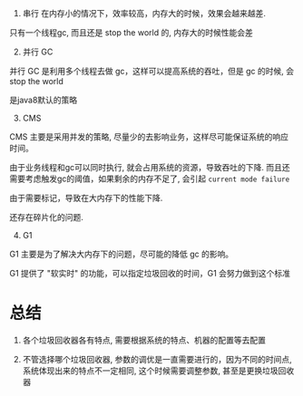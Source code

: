 1. 串行
在内存小的情况下，效率较高，内存大的时候，效果会越来越差. 

只有一个线程gc, 而且还是 stop the world 的, 内存大的时候性能会差

2. 并行 GC

并行 GC 是利用多个线程去做 gc，这样可以提高系统的吞吐，但是 gc 的时候, 会 stop the world

是java8默认的策略

3. CMS

CMS 主要是采用并发的策略, 尽量少的去影响业务，这样尽可能保证系统的响应时间。

由于业务线程和gc可以同时执行, 就会占用系统的资源，导致吞吐的下降. 而且还需要考虑触发gc的阈值，如果剩余的内存不足了, 会引起 `current mode failure`

由于需要标记，导致在大内存下的性能下降.

还存在碎片化的问题.

4. G1

G1 主要是为了解决大内存下的问题，尽可能的降低 gc 的影响。

G1 提供了 "软实时" 的功能，可以指定垃圾回收的时间，G1 会努力做到这个标准


# 总结
1. 各个垃圾回收器各有特点, 需要根据系统的特点、机器的配置等去配置

2. 不管选择哪个垃圾回收器, 参数的调优是一直需要进行的，因为不同的时间点, 系统体现出来的特点不一定相同, 这个时候需要调整参数, 甚至是更换垃圾回收器
